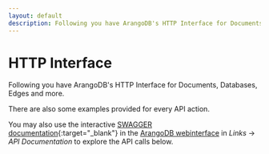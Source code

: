 ```yaml
---
layout: default
description: Following you have ArangoDB's HTTP Interface for Documents, Databases, Edges and more
---
```

HTTP Interface
==============

Following you have ArangoDB's HTTP Interface for Documents, Databases, Edges and more.

There are also some examples provided for every API action. 

You may also use the interactive [SWAGGER documentation](http://swagger.io){:target="_blank"} in the [ArangoDB webinterface](web-interface.html)
in *Links* -> *API Documentation* to explore the API calls below.